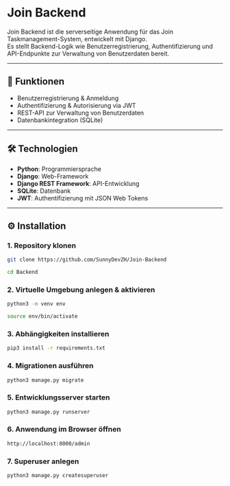 # Join Backend

Join Backend ist die serverseitige Anwendung für das Join Taskmanagement-System, entwickelt mit Django.  
Es stellt Backend-Logik wie Benutzerregistrierung, Authentifizierung und API-Endpunkte zur Verwaltung von Benutzerdaten bereit.

---

## 🚀 Funktionen

- Benutzerregistrierung & Anmeldung  
- Authentifizierung & Autorisierung via JWT  
- REST-API zur Verwaltung von Benutzerdaten  
- Datenbankintegration (SQLite)  

---

## 🛠️ Technologien

- **Python**: Programmiersprache
- **Django**: Web-Framework
- **Django REST Framework**: API-Entwicklung
- **SQLite**: Datenbank
- **JWT**: Authentifizierung mit JSON Web Tokens

---

## ⚙️ Installation

### 1. Repository klonen
```bash
git clone https://github.com/SunnyDevZH/Join-Backend
```
```bash
cd Backend
```
### 2. Virtuelle Umgebung anlegen & aktivieren
```bash
python3 -m venv env
```
```bash
source env/bin/activate
```
### 3. Abhängigkeiten installieren
```bash
pip3 install -r requirements.txt
```
### 4. Migrationen ausführen
```bash
python3 manage.py migrate
```
### 5. Entwicklungsserver starten
```bash
python3 manage.py runserver
```
### 6. Anwendung im Browser öffnen
```bash
http://localhost:8000/admin
```
### 7. Superuser anlegen
```bash
python3 manage.py createsuperuser
```
